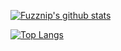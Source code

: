 <!--
**Fuzznip/Fuzznip** is a ✨ _special_ ✨ repository because its `README.md` (this file) appears on your GitHub profile.

Here are some ideas to get you started:

- 🔭 I’m currently working on ...
- 🌱 I’m currently learning ...
- 👯 I’m looking to collaborate on ...
- 🤔 I’m looking for help with ...
- 💬 Ask me about ...
- 📫 How to reach me: ...
- 😄 Pronouns: ...
- ⚡ Fun fact: ...
-->

[![Fuzznip's github stats](https://github-readme-stats.vercel.app/api?username=fuzznip)](https://github.com/anuraghazra/github-readme-stats)

[![Top Langs](https://github-readme-stats.vercel.app/api/top-langs/?username=fuzznip)](https://github.com/anuraghazra/github-readme-stats)

